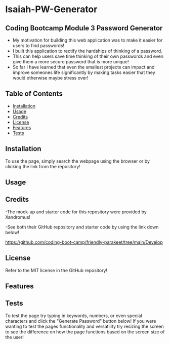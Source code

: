 # Isaiah-PW-Generator

## Coding Bootcamp Module 3 Password Generator

- My motivation for building this web application was to make it easier for users to find passwords!
- I built this application to rectify the hardships of thinking of a password.
- This can help users save time thinking of their own passwords and even give them a more secure password that is more unique!
- So far I have learned that even the smallest projects can impact and improve someones life significantly by making tasks easier that they would otherwise maybe stress over!

## Table of Contents

- [Installation](#installation)
- [Usage](#usage)
- [Credits](#credits)
- [License](#license)
- [Features](#features)
- [Tests](#tests)

## Installation

To use the page, simply search the webpage using the browser or by clicking the link from the repository!

## Usage



## Credits

-The mock-up and starter code for this repository were provided by Xandromus!

-See both their GitHub repository and starter code by using the link down below!

https://github.com/coding-boot-camp/friendly-parakeet/tree/main/Develop

## License

Refer to the MIT license in the GitHub repository!

## Features



## Tests

To test the page try typing in keywords, numbers, or even special characters and click the "Generate Password" button below!
If you were wanting to test the pages functionality and versatility try resizing the screen to see the difference on how the page functions based on the screen size of the user!
